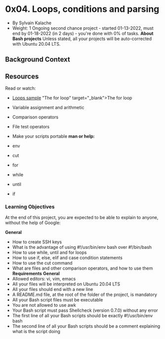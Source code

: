 # 0x04. Loops, conditions and parsing
- By Sylvain Kalache
- Weight: 1
Ongoing second chance project - started 01-13-2022, must end by 01-18-2022 (in 2 days) - you're done with 0% of tasks.
**About Bash projects**
Unless stated, all your projects will be auto-corrected with Ubuntu 20.04 LTS.

## Background Context


## Resources
Read or watch:

- [Loops sample](https://alx-intranet.hbtn.io/rltoken/wT98UJfv_E2tk4yP9PcLLw) "The for loop" target="_blank">The for loop
- Variable assignment and arithmetic
- Comparison operators
- File test operators
- Make your scripts portable
**man or help:**

- env
- cut
- for
- while
- until
- if
### Learning Objectives
At the end of this project, you are expected to be able to explain to anyone, without the help of Google:

**General**
- How to create SSH keys
- What is the advantage of using #!/usr/bin/env bash over #!/bin/bash
- How to use while, until and for loops
- How to use if, else, elif and case condition statements
- How to use the cut command
- What are files and other comparison operators, and how to use them
**Requirements**
**General**
- Allowed editors: vi, vim, emacs
- All your files will be interpreted on Ubuntu 20.04 LTS
- All your files should end with a new line
- A README.md file, at the root of the folder of the project, is mandatory
- All your Bash script files must be executable
- You are not allowed to use awk
- Your Bash script must pass Shellcheck (version 0.7.0) without any error
- The first line of all your Bash scripts should be exactly #!/usr/bin/env bash
- The second line of all your Bash scripts should be a comment explaining what is the script doing